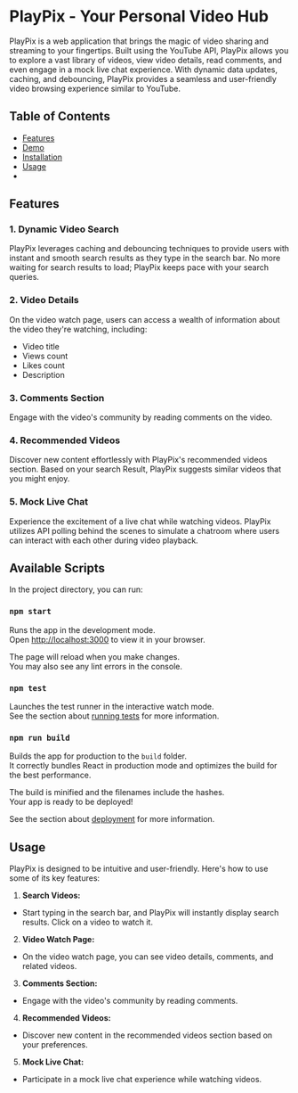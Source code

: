 # PlayPix - Your Personal Video Hub

PlayPix is a web application that brings the magic of video sharing and streaming to your fingertips. Built using the YouTube API, PlayPix allows you to explore a vast library of videos, view video details, read comments, and even engage in a mock live chat experience. With dynamic data updates, caching, and debouncing, PlayPix provides a seamless and user-friendly video browsing experience similar to YouTube.

## Table of Contents

- [Features](#features)
- [Demo](#demo)
- [Installation](#installation)
- [Usage](#usage)
- 
## Features

### 1. Dynamic Video Search

PlayPix leverages caching and debouncing techniques to provide users with instant and smooth search results as they type in the search bar. No more waiting for search results to load; PlayPix keeps pace with your search queries.

### 2. Video Details

On the video watch page, users can access a wealth of information about the video they're watching, including:

- Video title
- Views count
- Likes count
- Description

### 3. Comments Section

Engage with the video's community by reading comments on the video. 

### 4. Recommended Videos

Discover new content effortlessly with PlayPix's recommended videos section. Based on your search Result, PlayPix suggests similar videos that you might enjoy.

### 5. Mock Live Chat

Experience the excitement of a live chat while watching videos. PlayPix utilizes API polling behind the scenes to simulate a chatroom where users can interact with each other during video playback.

## Available Scripts

In the project directory, you can run:

### `npm start`

Runs the app in the development mode.\
Open [http://localhost:3000](http://localhost:3000) to view it in your browser.

The page will reload when you make changes.\
You may also see any lint errors in the console.

### `npm test`

Launches the test runner in the interactive watch mode.\
See the section about [running tests](https://facebook.github.io/create-react-app/docs/running-tests) for more information.

### `npm run build`

Builds the app for production to the `build` folder.\
It correctly bundles React in production mode and optimizes the build for the best performance.

The build is minified and the filenames include the hashes.\
Your app is ready to be deployed!

See the section about [deployment](https://facebook.github.io/create-react-app/docs/deployment) for more information.

## Usage

PlayPix is designed to be intuitive and user-friendly. Here's how to use some of its key features:

1. **Search Videos:**
- Start typing in the search bar, and PlayPix will instantly display search results. Click on a video to watch it.

2. **Video Watch Page:**
- On the video watch page, you can see video details, comments, and related videos.

3. **Comments Section:**
- Engage with the video's community by reading comments.

4. **Recommended Videos:**
- Discover new content in the recommended videos section based on your preferences.

5. **Mock Live Chat:**
- Participate in a mock live chat experience while watching videos.
